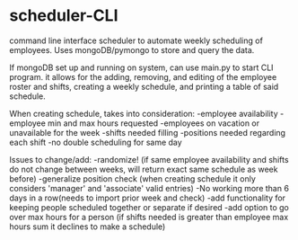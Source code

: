 # scheduler-CLI

command line interface scheduler to automate weekly scheduling of employees.
Uses mongoDB/pymongo to store and query the data.

If mongoDB set up and running on system,  can use main.py to start CLI program.
it allows for the adding, removing, and editing of the employee roster and shifts, creating a weekly schedule, and printing a table of said schedule.

When creating schedule, takes into consideration:
-employee availability
-employee min and max hours requested
-employees on vacation or unavailable for the week
-shifts needed filling
-positions needed regarding each shift
-no double scheduling for same day


Issues to change/add:
-randomize! (if same employee availability and shifts do not change between weeks,  will return exact same schedule as week before)
-generalize position check (when creating schedule it only considers 'manager' and 'associate' valid entries)
-No working more than 6 days in a row(needs to import prior week and check)
-add functionality for keeping people scheduled together or separate if desired
-add option to go over max hours for a person (if shifts needed is greater than employee max hours sum it declines to make a schedule)

